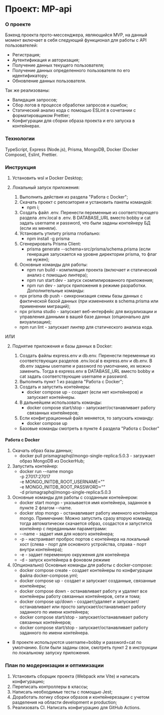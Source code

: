 # Проект: MP-api

### О проекте

Бэкенд проекта прото-мессенджера, являющийся MVP, на данный момент включает в себя следующий функционал для работы с API пользователей:
- Регистрация;
- Аутентификация и авторизация;
- Получение данных текущего пользователя;
- Получение данных определенного пользователя по его идентификатору;
- Обновление данных пользователя.

Так же реализованы:
- Валидация запросов;
- Сбор логов в процессе обработки запросов и ошибок;
- Статический анализ кода с помощью ESLint в сочетании с форматировщиком Prettier;
- Конфигурации для сборки образа проекта и его запуска в контейнерах.

### Технологии

TypeScript, Express (Node.js), Prisma, MongoDB, Docker (Docker Compose), Eslint, Prettier.

### Инструкция
1. Установить wsl и Docker Desktop;

2. Локальный запуск приложения:
    1) Выполнить действия из раздела "Работа с Docker";
    2) Скачать проект с репозитория и установить пакеты командой:
        - npm i;
    3) Создать файл .env. Перенести переменные из соответствующего раздела .env.local в .env. 
    В DATABASE_URL вместо bobby и cat задать username и password, что были заданы контейнеру БД (если их меняли).
    4) Установить утилиту prisma глобально:
        - npm install -g prisma
    5) Сгенерировать Prisma Client:
        - prisma generate --schema=src/prisma/schema.prisma (если генерация запускается на уровне директории prisma, то флаг не нужен);
    6) Основные команды для работы:
        - npm run build - компиляция проекта (включает и статический анализ с помощью линтера);
        - npm run start:dev - запуск скомпилированного приложения;
        - npm run dev - запуск приложения в режиме разработки.
    Дополнительные команды:
    - npx prisma db push - синхронизация схемы базы данных с фактической базой данных (при изменениях в schema.prisma или применении миграций);
    - npx prisma studio - запускает веб-интерфейс для визуализации и управления данными в вашей базе данных (опционально для визуализации);
    - npm run lint - запускает линтер для статического анализа кода.

ИЛИ

2. Поднятие приложения и базы данных в Docker:
    1) Создать файлы express.env и db.env. Перенести переменные из соответствующих разделов .env.local в express.env и db.env. 
    В db.env заданы username и password по умолчанию, их можно заменить.
    Тогда в express.env в DATABASE_URL вместо bobby и cat задать соответствующие username и password.
    2) Выполнить пункт 1 из раздела "Работа с Docker";
    3) Создать и запустить контейнеры:
        - docker compose up - создает (если нет контейнеров) и запускает контейнеры.
    4) В дальнейшем использовать команды:
        - docker compose start/stop - запускает/останавливает работу связанных контейнеров;
    5) Если конфигурационный файл меняется, то запускать команду:
        - docker compose up

    * Базовые команды смотреть в пункте 4 раздела "Работа с Docker"

#### Работа с Docker
1. Скачать образ базы данных;
    - docker pull prismagraphql/mongo-single-replica:5.0.3 - загружает образ MongoDB из DockerHub;
2. Запустить контейнер:
    - docker run --name mongo \
       -p 27017:27017 \
       -e MONGO_INITDB_ROOT_USERNAME="<username>" \
       -e MONGO_INITDB_ROOT_PASSWORD="<password>" \
       -d prismagraphql/mongo-single-replica:5.0.3
3. Основные команды для работы с созданным контейнером:
    - docker start mongo - указывается имя контейнера, заданное в пункте 2 флагом --name.
    - docker stop mongo - останавливает работу именного контейнера mongo.
    Примечание: Можно запустить сразу вторую команду, тогда автоматически скачается образ, создастся и запустится контейнер с переданными параметрами:
    * --name - задает имя для нового контейнера;
    * -p - настраивает проброс портов с контейнера на локальный хост (слева - порт для основного устройства, справа - порт внутри контейнера);
    * -e - задает переменную окружения для контейнера
    * -d - запуск контейнера в фоновом режиме
4. (Опционально) Основные команды для работы с docker-compose:
    - docker compose create - создает контейнеры по конфигурации файла docker-compose.yml;
    - docker compose up - создает и запускает созданные, связанные контейнеры;
    - docker compose down - останавливает работу и удаляет все контейнеры работу связанных контейнеров, сети и тома;
    - docker compose up/down <name> - создает/удаляет и запускает/останавливает или просто запускает/останавливает работу заданного по имени контейнера;
    - docker compose start/stop - запускает/останавливает работу связанных контейнеров;
    - docker compose start/stop <name> - запускает/останавливает работу заданного по имени контейнера.

* В проекте используются username=bobby и password=cat по умолчанию. Если были заданы свои, смотреть пункт 2 в инструкции по локальному запуску приложения.

### План по модернизации и оптимизации

1. Установить сборщик проекта (Webpack или Vite) и написать конфигурацию;
2. Переписать контроллеры в классы;
3. Написать необходимые тесты с помощью Jest;
4. Доработать логику сборки образов и контейнерезации с учетом разделения на области development и production;
5. Реализовать CI. Написать конфигурацию для GitHub Actions.